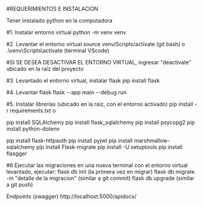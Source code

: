 #REQUERIMIENTOS E INSTALACION



Tener instalado python en la computadora

#1. Instalar entorno virtual
python -m venv venv

#2. Levantar el entorno virtual
source venv/Scripts/activate (git bash)
o
.\venv\Scripts\activate (terminal VScode)

#SI SE DESEA DESACTIVAR EL ENTORNO VIRTUAL, ingresar "deactivate" ubicado en la raíz del proyecto

#3. Levantado el entorno virtual, instalar flask
pip install flask

#4. Levantar flask 
flask --app main --debug run

#5. Instalar librerías (ubicado en la raiz, con el entorno activado)
pip install -r requirements.txt
 o 

pip install SQLAlchemy
pip install flask_sqlalchemy
pip install psycopg2
pip install python-dotenv

pip install flask-httpauth
pip install pyjwt
pip install marshmallow-sqlalchemy
pip install Flask-migrate
pip install -U setuptools
pip install flasgger


#6 Ejecutar las migraciones
en una nueva terminal con el entorno virtual levantado, ejecutar:
flask db init (la primera vez en migrar)
flask db migrate -m "detalle de la migracion" (similar a git commit)
flask db upgrade (similar a git push)


Endpoints (swagger)
http://localhost:5000/apidocs/
